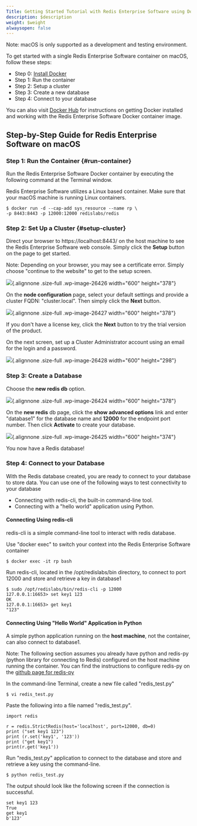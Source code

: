 ```yaml
---
Title: Getting Started Tutorial with Redis Enterprise Software using Docker on macOS
description: $description
weight: $weight
alwaysopen: false
---
```

Note: macOS is only supported as a development and testing environment.

To get started with a single Redis Enterprise Software container on
macOS, follow these steps:

-   Step 0: [Install
    Docker](https://docs.docker.com/docker-for-mac/install/)
-   Step 1: Run the container
-   Step 2: Setup a cluster
-   Step 3: Create a new database
-   Step 4: Connect to your database

You can also visit [Docker
Hub](https://hub.docker.com/r/redislabs/redis/) for instructions on
getting Docker installed and working with the Redis Enterprise Software
Docker container image.

Step-by-Step Guide for Redis Enterprise Software on macOS
---------------------------------------------------------

### Step 1: Run the Container {#run-container}

Run the Redis Enterprise Software Docker container by executing the
following command at the Terminal window.

Redis Enterprise Software utilizes a Linux based container. Make sure
that your macOS machine is running Linux containers.

``` {style="border: 2px solid #ddd; background-color: #333; color: #fff; padding: 10px; -webkit-font-smoothing: auto;"}
$ docker run -d --cap-add sys_resource --name rp \
-p 8443:8443 -p 12000:12000 redislabs/redis
```

### Step 2: Set Up a Cluster {#setup-cluster}

Direct your browser to https://localhost:8443/ on the host machine to
see the Redis Enterprise Software web console. Simply click the
**Setup** button on the page to get started.

Note: Depending on your browser, you may see a certificate error. Simply
choose "continue to the website" to get to the setup screen.

![](/wp-content/uploads/2017/04/RP-SetupScreen.jpeg){.alignnone
.size-full .wp-image-26426 width="600" height="378"}

On the **node configuration** page, select your default settings and
provide a cluster FQDN: "cluster.local". Then simply click the **Next**
button.

![](/wp-content/uploads/2017/04/RP-SetupScreen2.jpeg){.alignnone
.size-full .wp-image-26427 width="600" height="378"}

If you don't have a license key, click the **Next** button to try the
trial version of the product.

On the next screen, set up a Cluster Administrator account using
an email for the login and a password.

![](/wp-content/uploads/2017/04/RP-SetupScreen4-1.jpeg){.alignnone
.size-full .wp-image-26428 width="600" height="298"}

### Step 3: Create a Database

Choose the **new redis db** option.

![](/wp-content/uploads/2017/04/RP-DBScreen1.jpeg){.alignnone .size-full
.wp-image-26424 width="600" height="378"}

On the **new redis** db page, click the **show advanced options** link
and enter "database1" for the database name and **12000** for the
endpoint port number. Then click **Activate** to create your database.

![](/wp-content/uploads/2017/04/RP-DBScreen2-1.jpeg){.alignnone
.size-full .wp-image-26425 width="600" height="374"}

You now have a Redis database!

### Step 4: Connect to your Database

With the Redis database created, you are ready to connect to your
database to store data. You can use one of the following ways to test
connectivity to your database

-   Connecting with redis-cli, the built-in command-line tool.
-   Connecting with a "hello world" application using Python.

#### Connecting Using redis-cli

redis-cli is a simple command-line tool to interact with redis database.

Use "docker exec" to switch your context into the Redis Enterprise
Software container

``` {style="border: 2px solid #ddd; background-color: #333; color: #fff; padding: 10px; -webkit-font-smoothing: auto;"}
$ docker exec -it rp bash
```

Run redis-cli, located in the /opt/redislabs/bin directory, to connect
to port 12000 and store and retrieve a key in database1

``` {style="border: 2px solid #ddd; background-color: #333; color: #fff; padding: 10px; -webkit-font-smoothing: auto;"}
$ sudo /opt/redislabs/bin/redis-cli -p 12000
127.0.0.1:16653> set key1 123
OK
127.0.0.1:16653> get key1
"123"
```

#### Connecting Using "Hello World" Application in Python

A simple python application running on the **host machine**, not the
container, can also connect to database1.

Note: The following section assumes you already have python and redis-py
(python library for connecting to Redis) configured on the host machine
running the container. You can find the instructions to configure
redis-py on the [github page for
redis-py](https://github.com/andymccurdy/redis-py)

In the command-line Terminal, create a new file called "redis\_test.py"

``` {style="border: 2px solid #ddd; background-color: #333; color: #fff; padding: 10px; -webkit-font-smoothing: auto;"}
$ vi redis_test.py
```

Paste the following into a file named "redis\_test.py".

``` {style="border: 2px solid #ddd; background-color: #333; color: #fff; padding: 10px; -webkit-font-smoothing: auto;"}
import redis

r = redis.StrictRedis(host='localhost', port=12000, db=0)
print ("set key1 123")
print (r.set('key1', '123'))
print ("get key1")
print(r.get('key1'))
```

Run "redis\_test.py" application to connect to the database and store
and retrieve a key using the command-line.

``` {style="border: 2px solid #ddd; background-color: #333; color: #fff; padding: 10px; -webkit-font-smoothing: auto;"}
$ python redis_test.py
```

The output should look like the following screen if the connection is
successful.

``` {style="border: 2px solid #ddd; background-color: #333; color: #fff; padding: 10px; -webkit-font-smoothing: auto;"}
set key1 123
True
get key1
b'123'
```
